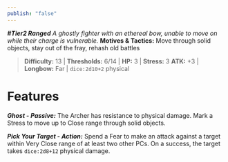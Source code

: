 ```yaml
---
publish: "false"
---
```

***#Tier2 Ranged***
*A ghostly fighter with an ethereal bow, unable to move on while their charge is vulnerable.*
**Motives & Tactics:** Move through solid objects, stay out of the fray, rehash old battles

> **Difficulty:** 13 | **Thresholds:** 6/14 | **HP:** 3 | **Stress:** 3
> **ATK:** +3 | **Longbow:** Far | `dice:2d10+2` physical

# Features

***Ghost - Passive:*** The Archer has resistance to physical damage. Mark a Stress to move up to Close range through solid objects.

***Pick Your Target - Action:*** Spend a Fear to make an attack against a target within Very Close range of at least two other PCs. On a success, the target takes `dice:2d8+12` physical damage.
